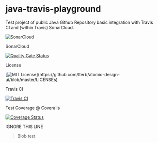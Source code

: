 # java-travis-playground
 
Test project of public Java Github Repository basic integration with Travis CI and (within Travis) SonarCloud.

[![SonarCloud](https://sonarcloud.io/images/project_badges/sonarcloud-white.svg)](https://sonarcloud.io/dashboard?id=com.aldin.kiselica%3Ajava-travis-playground)

SonarCloud

[![Quality Gate Status](https://sonarcloud.io/api/project_badges/measure?project=com.aldin.kiselica%3Ajava-travis-playground&metric=alert_status)](https://sonarcloud.io/dashboard?id=com.aldin.kiselica%3Ajava-travis-playground)

License

[![MIT License](https://img.shields.io/apm/l/atomic-design-ui.svg?)](https://github.com/tterb/atomic-design-ui/blob/master/LICENSEs)


Travis CI

[![Travis CI](https://travis-ci.com/kiselica-aldin/java-travis-playground.svg?branch=main&status=passed)](https://travis-ci.com/github/kiselica-aldin/java-travis-playground)


Test Coverage @ Coveralls

[![Coverage Status](https://coveralls.io/repos/github/kiselica-aldin/java-travis-playground/badge.svg?branch=main)](https://coveralls.io/github/kiselica-aldin/java-travis-playground?branch=main)

IGNORE THIS LINE
> Blob test